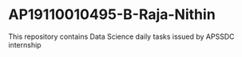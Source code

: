 # AP19110010495-B-Raja-Nithin
This repository contains Data Science daily tasks issued by APSSDC internship 
